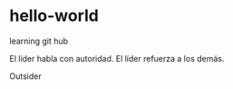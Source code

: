 # hello-world
learning git hub

El líder habla con autoridad.
El líder refuerza a los demás.

Outsider
